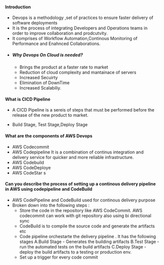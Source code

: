 #### Introduction

- Devops is a methodology ,set of practices to ensure faster delivery of software deployments
- It is the process of integrating Developers and Operations teams in order to improve collaboration and prodcutvity.
- It comprises of Workflow Automation,Continous Monitoring of Performance and Enahnced Collaborations.
- ##### Why Devops On Cloud is needed?
  - Brings the product at a faster rate to market
  - Reduction of cloud complexity and mantainace of servers
  - Increased Secuirty
  - Elimination of DownTime
  - Increased Scalabiliy.

#### What is CICD Pipeline

- A CICD Pipeline is a sereis of steps that must be performed before the release of the new product to market.

- Build Stage, Test Stage,Deploy Stage

#### What are the components of AWS Devops

- AWS Codecommit
- AWS Codepipeline
  It is a combination of continus integration and delivery service for quicker and more reliable infrastructure.
- AWS Codebuild
- AWS CodeDeploye
- AWS CodeStar
  s

#### Can you describe the process of setting up a continous delivery pipeline in AWS using codepipeline and CodeBuild

- AWS CodePipeline and CodeBuild used for continous delivery purpose
- Broken down into the following steps :
  - Store the code in the repository like AWS CodeCommit. AWS codecommit can work with git repository also using bi directional sync
  - CodeBuild is to compile the source code and generate the artifacts etc
  - Code pipeline orchestarte the delivery pipeline . It has the following stages
    A.Build Stage - Generates the building artifacts
    B.Test Stage - run the automated tests on the build artifacts
    C.Deploy Stage - deploy the build artifacts to a testing or production env.
  - Set up a trigger for every code commit
